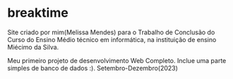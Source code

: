 # breaktime

Site criado por mim(Melissa Mendes) para o Trabalho de Conclusão do Curso do Ensino Médio técnico em informática, na instituição de ensino Miécimo da Silva.


Meu primeiro projeto de desenvolvimento Web Completo. Inclue uma parte simples de banco de dados :).
Setembro-Dezembro(2023)
